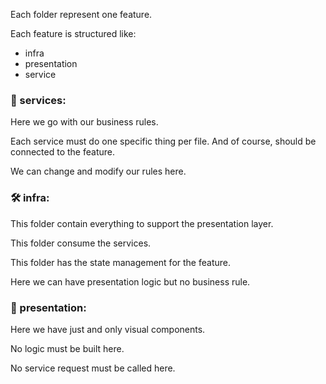 
Each folder represent one feature.

Each feature is structured like:
- infra
- presentation
- service



### 🎯 services:

Here we go with our business rules.

Each service must do one specific thing per file. And of course, should be connected to the feature.

We can change and modify our rules here.

### 🛠 infra:
This folder contain everything to support the presentation layer.

This folder consume the services.

This folder has the state management for the feature.

Here we can have presentation logic but no business rule.

### 💅 presentation:
Here we have just and only visual components.

No logic must be built here.

No service request must be called here.
